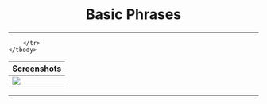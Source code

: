 # <h1 align="center">Basic Phrases</h1>
<hr size="4" noshade="">
<table>
    <thead>
        <tr>
          <th colspan="1"><b>Screenshots</b></th>
        </tr>
    </thead>
    <tbody>
        <tr>
            <td><img src="BasicPhrases.jpeg" widht="300"></td>
           
        </tr>
    </tbody>
</table>
<hr size="4" noshade="">
